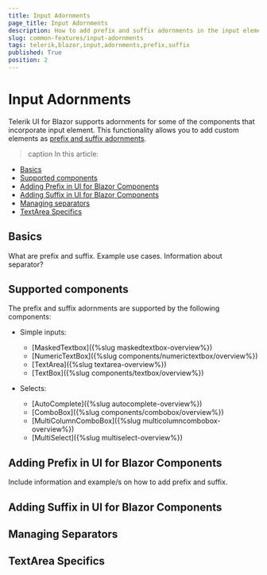 ```yaml
---
title: Input Adornments
page_title: Input Adornments
description: How to add prefix and suffix adornments in the input elements of the components.
slug: common-features/input-adornments
tags: telerik,blazor,input,adornments,prefix,suffix
published: True
position: 2
---
```


# Input Adornments

Telerik UI for Blazor supports adornments for some of the components that incorporate input element. This functionality allows you to add custom elements as [prefix and suffix adornments](#basics).

>caption In this article:

* [Basics](#basics)
* [Supported components](#supported-components)
* [Adding Prefix in UI for Blazor Components](#adding-prefix-in-ui-for-blazor-components)
* [Adding Suffix in UI for Blazor Components](#adding-suffix-in-ui-for-blazor-components)
* [Managing separators](#managing-separators)
* [TextArea Specifics](#textarea-specifics)

## Basics

What are prefix and suffix. Example use cases. Information about separator?

## Supported components

The prefix and suffix adornments are supported by the following components:

* Simple inputs:
    * [MaskedTextbox]({%slug maskedtextbox-overview%})
    * [NumericTextBox]({%slug components/numerictextbox/overview%})
    * [TextArea]({%slug textarea-overview%})
    * [TextBox]({%slug components/textbox/overview%})

* Selects:
    * [AutoComplete]({%slug autocomplete-overview%})
    * [ComboBox]({%slug components/combobox/overview%})
    * [MultiColumnComboBox]({%slug multicolumncombobox-overview%})
    * [MultiSelect]({%slug multiselect-overview%})

## Adding Prefix in UI for Blazor Components

Include information and example/s on how to add prefix and suffix.

## Adding Suffix in UI for Blazor Components

## Managing Separators

## TextArea Specifics
